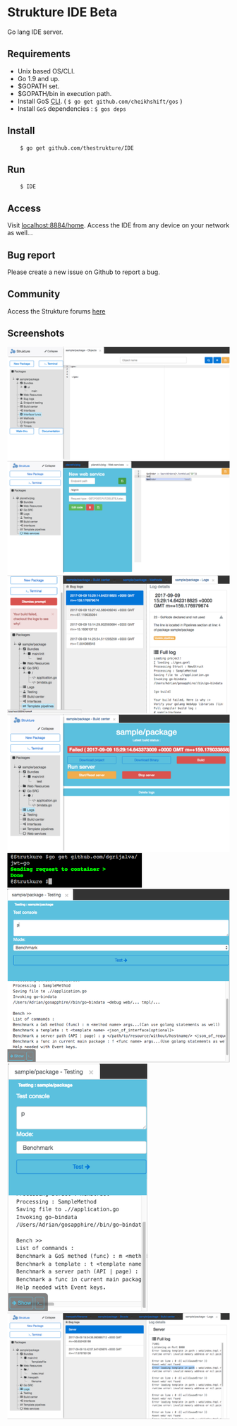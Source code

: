 # Strukture IDE Beta
Go lang IDE server.

## Requirements
- Unix based OS/CLI.
- Go 1.9 and up.
- $GOPATH set.
- $GOPATH/bin in execution path.
- Install GoS [CLI](http://golangserver.com). ( `$ go get github.com/cheikhshift/gos` )
- Install `GoS` dependencies : `$ gos deps`

## Install

		$ go get github.com/thestrukture/IDE


## Run

		$ IDE

## Access

Visit [localhost:8884/home](http://localhost:8884/home). Access the IDE from any device on your network as well...

## Bug report
Please create a new issue on Github to report a bug.

## Community
Access the Strukture forums [here](http://forum.golangserver.com/forumdisplay.php?fid=3)

## Screenshots

![](tests/1.png)
![](tests/8.png)
![](tests/2.png)
![](tests/3.png)
![](tests/4.png)
![](tests/5.png)
![](tests/6.png)
![](tests/7.png)
